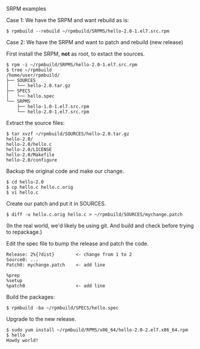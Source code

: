 SRPM examples

Case 1: We have the SRPM and want rebuild as is:

    $ rpmbuild --rebuild ~/rpmbuild/SRPMS/hello-2.0-1.el7.src.rpm


Case 2: We have the SRPM and want to patch and rebuild (new release)

First install the SRPM, **not** as root, to extact the sources.

    $ rpm -i ~/rpmbuild/SRPMS/hello-2.0-1.el7.src.rpm
    $ tree ~/rpmbuild
    /home/user/rpmbuild/
    ├── SOURCES
    │   └── hello-2.0.tar.gz
    ├── SPECS
    │   └── hello.spec
    └── SRPMS
        ├── hello-1.0-1.el7.src.rpm
        └── hello-2.0-1.el7.src.rpm

Extract the source files:

    $ tar xvzf ~/rpmbuild/SOURCES/hello-2.0.tar.gz
    hello-2.0/
    hello-2.0/hello.c
    hello-2.0/LICENSE
    hello-2.0/Makefile
    hello-2.0/configure

Backup the original code and make our change.

    $ cd hello-2.0
    $ cp hello.c hello.c.orig
    $ vi hello.c

Create our patch and put it in SOURCES.

    $ diff -u hello.c.orig hello.c > ~/rpmbuild/SOURCES/mychange.patch

(In the real world, we'd likely be using git. And build and check
before trying to repackage.)

Edit the spec file to bump the release and patch the code.

    Release: 2%{?dist}        <- change from 1 to 2
    Source0: ...
    Patch0: mychange.patch    <- add line

    %prep
    %setup
    %patch0                   <- add line

Build the packages:

    $ rpmbuild -ba ~/rpmbuild/SPECS/hello.spec

Upgrade to the new release.

    $ sudo yum install ~/rpmbuild/RPMS/x86_64/hello-2.0-2.el7.x86_64.rpm
    $ hello
    Howdy world!
